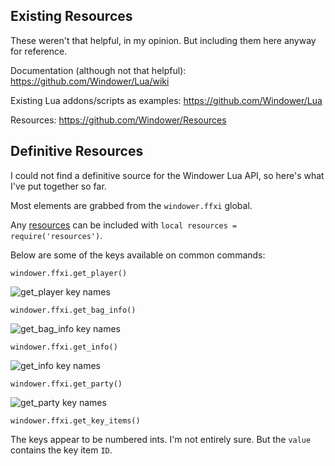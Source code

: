 ## Existing Resources

These weren't that helpful, in my opinion. But including them here anyway for reference.

Documentation (although not that helpful): https://github.com/Windower/Lua/wiki

Existing Lua addons/scripts as examples: https://github.com/Windower/Lua

Resources: https://github.com/Windower/Resources

## Definitive Resources

I could not find a definitive source for the Windower Lua API, so here's what I've put together so far.

Most elements are grabbed from the `windower.ffxi` global.

Any [resources](https://github.com/Windower/Resources) can be included with `local resources = require('resources')`.

Below are some of the keys available on common commands:

`windower.ffxi.get_player()`

![get_player key names](https://i.imgur.com/yKjbhWu.png)

`windower.ffxi.get_bag_info()`

![get_bag_info key names](https://i.imgur.com/3g1FJr6.png)

`windower.ffxi.get_info()`

![get_info key names](https://i.imgur.com/LKyoknX.png)

`windower.ffxi.get_party()`

![get_party key names](https://i.imgur.com/C9vOotQ.png)

`windower.ffxi.get_key_items()`

The keys appear to be numbered ints. I'm not entirely sure. But the `value` contains the key item `ID`.
